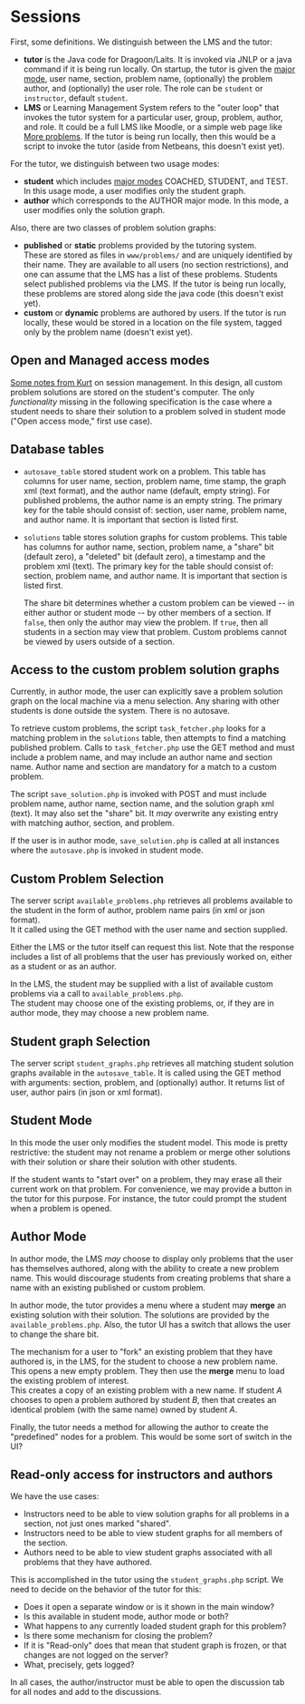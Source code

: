 # Sessions #

First, some definitions.  We distinguish between the LMS and the tutor:

* __tutor__ is the Java code for Dragoon/Laits.  It is invoked
via JNLP or a java command if it is being run locally.  On startup, 
the tutor is given the [major mode](major-modes.md), user name, section, problem
name, (optionally) the problem author, and (optionally) the user role. 
The role can be `student` or `instructor`, default `student`. 
*  __LMS__ or Learning Management System refers to the "outer loop" that
invokes the tutor system for a particular user, group, problem, author, and role.
It could be a full LMS like Moodle, or a simple web page like 
[More problems](http://dragoon.asu.edu/demo/public-login.html).
If the tutor is being run locally, then this would be a script to invoke
the tutor (aside from Netbeans, this doesn't exist yet).  

For the tutor, we distinguish between two usage modes:

* __student__ which includes [major modes](major-modes.md) COACHED, STUDENT, and TEST.
In this usage mode, a user modifies only the student graph.
* __author__ which corresponds to the AUTHOR major mode.  In this mode,
a user modifies only the solution graph.

Also, there are two classes of problem solution graphs:

* __published__ or __static__ problems provided by the tutoring system.  
These are stored as files in `www/problems/` and are uniquely identified by
their name.  They are available to all users
(no section restrictions), and one can assume that the LMS has a list of
these problems.  Students select published problems via the LMS. 
If the tutor is being run locally, these problems are 
stored along side the java code (this doesn't exist yet).
* __custom__ or __dynamic__ problems are authored
by users.  If the tutor is run locally, these would be stored
in a location on the file system, tagged only by the problem name (doesn't
exist yet).

## Open and Managed access modes ##

[Some notes from Kurt](Dragoon_model_storage_use_cases_13_08_12.docx) on 
session management.  In this design, all custom problem solutions
are stored on the student's computer. The only *functionality* missing
in the following specification is the case where a student needs to share their 
solution to a problem solved in student mode ("Open access mode," first use case).

## Database tables ##

* `autosave_table` stored student work on a problem.  This table
has columns for user name, section, problem name, time stamp, the graph xml
(text format), and the author name (default, empty string). 
For published problems, the author name is an empty string.  The primary key 
for the table should consist of:  section, user name, problem name, and author name.
It is important that section is listed first.
* `solutions` table stores solution graphs for custom problems.
This table has columns for author name, section, problem name, a "share" bit
(default zero), a "deleted" bit (default zero), a timestamp and the problem xml (text). 
The primary key for the table should consist of: 
 section, problem name, and author name.  It is important that section is
listed first.

    The share bit determines whether a custom problem can be viewed --
in either author or student mode -- by other members of a section. 
If `false`, then only the author may view the problem.  If `true`, then
all students in a section may view that problem.  Custom problems cannot
be viewed by users outside of a section.

## Access to the custom problem solution graphs ##

Currently, in author mode, the user can explicitly save a problem solution graph
on the local machine via a menu selection.  Any sharing with other students
is done outside the system.  There is no autosave.

To retrieve custom problems, the script `task_fetcher.php`
looks for a matching problem in the `solutions` table, then attempts
to find a matching published problem. 
Calls to `task_fetcher.php` use the GET method and must include a problem name, and may
include an author name and section name.  Author name and section are
mandatory for a match to a custom problem.

The script `save_solution.php` is invoked with POST and must include problem name,
author name, section name, and the solution graph xml (text).  It may also
set the "share" bit.  It *may* overwrite any existing entry with matching author,
section, and problem.

If the user is in author mode, `save_solution.php` is called at all instances
where the `autosave.php` is invoked in student mode.

## Custom Problem Selection ##

The server script `available_problems.php` retrieves all problems available
to the student in the form of author, problem name pairs (in xml or json format).  
It it called using the GET method with the user name and section supplied.

Either the LMS or the tutor itself can request this list.
Note that the response includes a list of all problems that the
user has previously worked on, either as a student or as an author.

In the LMS, the student may be supplied with a list of 
available custom problems via a call to `available_problems.php`.  
The student may choose one of
the existing problems, or, if they are in author mode, they
may choose a new problem name.

## Student graph Selection ##

The server script `student_graphs.php` retrieves all matching student solution graphs 
available in the `autosave_table`. 
It is called using the GET method with arguments:  section, problem, and (optionally) author.
It returns list of user, author pairs (in json or xml format).  

## Student Mode ##

In this mode the user only modifies the student model.   This mode
is pretty restrictive: the student may not rename a problem or merge other
solutions with their solution or share their solution with other students.

If the student wants to "start over" on a problem, they may erase
all their current work on that problem.  For convenience, we may provide
a button in the tutor for this purpose.  For instance, the tutor could prompt
the student when a problem is opened.

## Author Mode ##

In author mode, the LMS *may* choose to display only problems that the user
has themselves authored, along with the ability to create a new
problem name.  This would discourage students from creating problems
that share a name with an existing published or custom problem.

In author mode, the tutor provides a menu where a student may
**merge** an existing solution with their solution.  The solutions
are provided by the `available_problems.php`.  Also, the tutor UI
has a switch that allows the user to change the share bit.

The mechanism for a user to "fork" an existing problem that they have authored is, 
in the LMS, for the student to choose a new problem name.  This opens a new empty problem. 
They then use the **merge** menu to load the existing problem of interest.  
This creates a copy of
an existing problem with a new name.  If student *A* chooses to open a
problem authored by student *B*, then that creates an identical problem
(with the same name) owned by student *A*.

Finally, the tutor needs a method for allowing the author to
create the "predefined" nodes for a problem.  This would be some
sort of switch in the UI?

## Read-only access for instructors and authors ##

We have the use cases:

* Instructors need to be able to view solution graphs for all problems in
a section, not just ones marked "shared".
* Instructors need to be able to view student graphs for all members of the section.
* Authors need to be able to view student graphs associated with all problems
that they have authored.

This is accomplished in the tutor using the `student_graphs.php` script.
We need to decide on the behavior of the tutor for this:

* Does it open a separate window or is it shown in the main window?
* Is this available in student mode, author mode or both?
* What happens to any currently loaded student graph for this problem?
* Is there some mechanism for closing the problem?
* If it is "Read-only" does that mean that student graph is frozen,
or that changes are not logged on the server?
* What, precisely, gets logged?

In all cases, the author/instructor must be able to open the
discussion tab for all nodes and add to the discussions.
